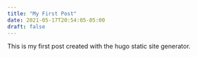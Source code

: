 ```yaml
---
title: "My First Post"
date: 2021-05-17T20:54:05-05:00
draft: false
---
```


This is my first post created with the hugo static site generator.